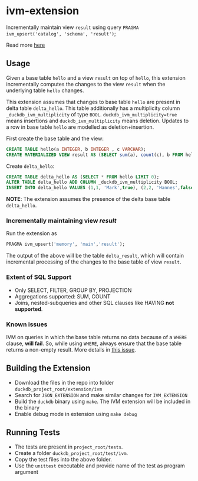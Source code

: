 # ivm-extension

Incrementally maintain view `result` using query `PRAGMA ivm_upsert('catalog', 'schema', 'result')`;

Read more [here](https://github.com/cwida/ivm-extension/blob/ivm-optimizer-rule/VLDB%20Summer%20School%202023%20Poster.pdf)

## Usage
Given a base table `hello` and a view `result` on top of `hello`, this extension incrementally computes the changes to the view `result` when the underlying table `hello` changes. 

This extension assumes that changes to base table `hello` are present in delta table `delta_hello`. This table additionally has a multiplicity column `_duckdb_ivm_multiplicity` of type `BOOL`. `duckdb_ivm_multiplicity=true` means insertions and `duckdb_ivm_multiplicity` means deletion. Updates to a row in base table `hello` are modelled as deletion+insertion.

First create the base table and the view:
```SQL
CREATE TABLE hello(a INTEGER, b INTEGER , c VARCHAR);
CREATE MATERIALIZED VIEW result AS (SELECT sum(a), count(c), b FROM hello GROUP BY b);
```

Create `delta_hello`:
```SQL
CREATE TABLE delta_hello AS (SELECT * FROM hello LIMIT 0);
ALTER TABLE delta_hello ADD COLUMN _duckdb_ivm_multiplicity BOOL;
INSERT INTO delta_hello VALUES (1,1, 'Mark',true), (2,2, 'Hannes',false), (3,1, 'Kriti',true), (4,1, 'Peter',false);
```
**NOTE**: The extension assumes the presence of the delta base table `delta_hello`.

### Incrementally maintaining view *result*
Run the extension as
```SQL
PRAGMA ivm_upsert('memory', 'main','result');
```
The output of the above will be the table `delta_result`, which will contain incremental processing of the changes to the base table of view `result`. 

### Extent of SQL Support
* Only SELECT, FILTER, GROUP BY, PROJECTION
* Aggregations supported: SUM, COUNT
* Joins, nested-subqueries and other SQL clauses like HAVING **not supported**.

### Known issues
IVM on queries in which the base table returns no data because of a `WHERE` clause, **will fail**. So, while using `WHERE`, always ensure that the base table returns a non-empty result. More details in [this issue](https://github.com/cwida/ivm-extension/issues/10).

## Building the Extension
* Download the files in the repo into folder `duckdb_project_root/extension/ivm`
* Search for `JSON_EXTENSION` and make similar changes for `IVM_EXTENSION`
* Build the `duckdb` binary using `make`. The IVM extension will be included in the binary
* Enable debug mode in extension using `make debug`

## Running Tests
* The tests are present in `project_root/tests`. 
* Create a folder `duckdb_project_root/test/ivm`.
* Copy the test files into the above folder.
* Use the `unittest` executable and provide name of the test as program argument

